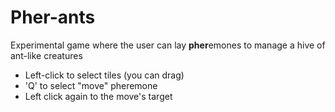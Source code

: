# Pher-ants

Experimental game where the user can lay **pher**emones to manage a hive of ant-like creatures

- Left-click to select tiles (you can drag)
- 'Q' to select "move" pheremone
- Left click again to the move's target
